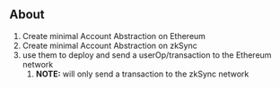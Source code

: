## About 

1. Create minimal Account Abstraction on Ethereum
2. Create minimal Account Abstraction on zkSync
3. use them to deploy and send a userOp/transaction to the Ethereum network
   1. **NOTE:** will only send a transaction to the zkSync network

